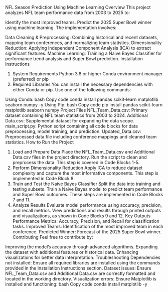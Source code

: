 NFL Season Prediction Using Machine Learning
Overview
This project analyzes NFL team performance data from 2003 to 2025 to:

Identify the most improved teams.
Predict the 2025 Super Bowl winner using machine learning.
The implementation involves:

Data Cleaning & Preprocessing: Combining historical and recent datasets, mapping team conferences, and normalizing team statistics.
Dimensionality Reduction: Applying Independent Component Analysis (ICA) to extract significant features.
Machine Learning: Training a Naive Bayes Classifier for performance trend analysis and Super Bowl prediction.
Installation Instructions
1. System Requirements
Python 3.8 or higher
Conda environment manager (preferred) or pip
2. Required Libraries
You can install the necessary dependencies with either Conda or pip. Use one of the following commands:

Using Conda:
bash
Copy code
conda install pandas scikit-learn matplotlib seaborn numpy -y
Using Pip:
bash
Copy code
pip install pandas scikit-learn matplotlib seaborn numpy
Project Files
NFL_Team_Data.csv: Primary dataset containing NFL team statistics from 2003 to 2024.
Additional Data.csv: Supplemental dataset for expanding the data scope.
main_script.py: Python script containing all code blocks for data preprocessing, model training, and prediction.
Updated_Data.csv: Preprocessed data file including conference mappings and cleaned team statistics.
How to Run the Project
1. Load and Prepare Data
Place the NFL_Team_Data.csv and Additional Data.csv files in the project directory.
Run the script to clean and preprocess the data. This step is covered in Code Blocks 1-5.
2. Perform Dimensionality Reduction
Apply ICA to reduce dataset complexity and capture the most informative components. This step is implemented in Code Block 8.
3. Train and Test the Naive Bayes Classifier
Split the data into training and testing subsets.
Train a Naive Bayes model to predict team performance and Super Bowl outcomes. These steps are implemented in Code Blocks 7 and 11.
4. Analyze Results
Evaluate model performance using accuracy, precision, and recall metrics.
View predictions and results through printed outputs and visualizations, as shown in Code Blocks 9 and 12.
Key Outputs
Performance Metrics:
Accuracy, Precision, and Recall for classification tasks.
Improved Teams:
Identification of the most improved team in each conference.
Predicted Winner:
Forecast of the 2025 Super Bowl winner.
Contributing
Feel free to contribute by:

Improving the model’s accuracy through advanced algorithms.
Expanding the dataset with additional features or historical data.
Enhancing visualizations for better data interpretation.
Troubleshooting
Dependencies not installed:
Ensure all required libraries are installed using the commands provided in the Installation Instructions section.
Dataset issues:
Ensure NFL_Team_Data.csv and Additional Data.csv are correctly formatted and located in the working directory.
Visualization errors:
Ensure Matplotlib is installed and functioning:
bash
Copy code
conda install matplotlib -y
